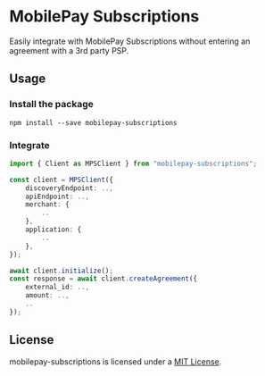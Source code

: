# MobilePay Subscriptions
Easily integrate with MobilePay Subscriptions without entering an agreement with a 3rd party PSP.
## Usage
### Install the package
```console
npm install --save mobilepay-subscriptions 
```
### Integrate
```typescript
import { Client as MPSClient } from "mobilepay-subscriptions";

const client = MPSClient({
    discoveryEndpoint: ..,
    apiEndpoint: ..,
    merchant: {
        ..
    },
    application: {
        ..
    },
});

await client.initialize();
const response = await client.createAgreement({
    external_id: ..,
    amount: ..,
    ..
});
```
## License
mobilepay-subscriptions is licensed under a [MIT License](./LICENSE.md).
